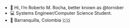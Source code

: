 - 👋 Hi, I’m Roberto M. Rocha, better known as @torrober
- 💻 Systems Engineer/Computer Science Student.
- 🚩 Barranquilla, Colombia 🇨🇴

<!---
torrober/torrober is a ✨ special ✨ repository because its `README.md` (this file) appears on your GitHub profile.
You can click the Preview link to take a look at your changes.
--->
